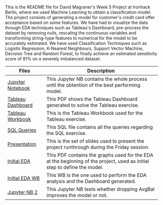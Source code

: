 This is the README file for David Magraner's Week 5 Project at Ironhack Berlin, where we used Machine Learning to obtain a classification model. The project consists of generating a model for customer's credit card offer acceptance based on some features. We have had to visualize the data through EDA techniques such as Tableau's Dashboard, pre-process the dataset by removing nulls, rescaling the continuous variables and transforming string-type features to numerical for the model to be accurately estimated. We have used Classification Techniques such as Logistic Regression, K-Nearest Neighbours, Support Vector Machine, Decision Tree and Random Forest, to finally achieve an estimated sensitivity score of 81% on a severely imbalanced dataset. 

    
| Files  | Description |
| ------------- | ------------- |
| [Jupyter Notebook](https://github.com/mavidvd/Week5Project/blob/master/ClassificationProject.ipynb)  | This Jupyter NB contains the whole process until the obtention of the best performing model.  |
| [Tableau Dashboard](https://github.com/mavidvd/Week5Project/blob/master/Dashboard%20Tableau.pdf)  | This PDF shows the Tableau Dashboard generated to solve the Tableau exercise.  |
| [Tableau Workbook](https://github.com/mavidvd/Week5Project/blob/master/Tableau%20WB.twb)  | This is the Tableau Workbook used for the Tableau exercise.  |
| [SQL Queries](https://github.com/mavidvd/Week5Project/blob/master/ProjectQueries.sql)  | This SQL file contains all the queries regarding the SQL exercise.  |
| [Presentation](https://github.com/mavidvd/Week5Project/blob/master/Presentation.pdf)  | This is the set of slides used to present the project runthrough during the Friday session.  |
| [Initial EDA](https://github.com/mavidvd/Week5Project/blob/master/DataVis.pdf)  | This PDF contains the graphs used for the EDA at the beginning of the project, used as initial step to define the model.  |
| [Initial EDA WB](https://github.com/mavidvd/Week5Project/blob/master/DataVisualization.twb)  | This WB is the one used to perform the EDA analysis and the Dashboard generated.  |
| [Jupyter NB 2](https://github.com/mavidvd/Week5Project/blob/master/ClassificationProject%20Without%20AvgBal.ipynb)  | This Jupyter NB tests whether dropping AvgBal improves the model or not.  |



